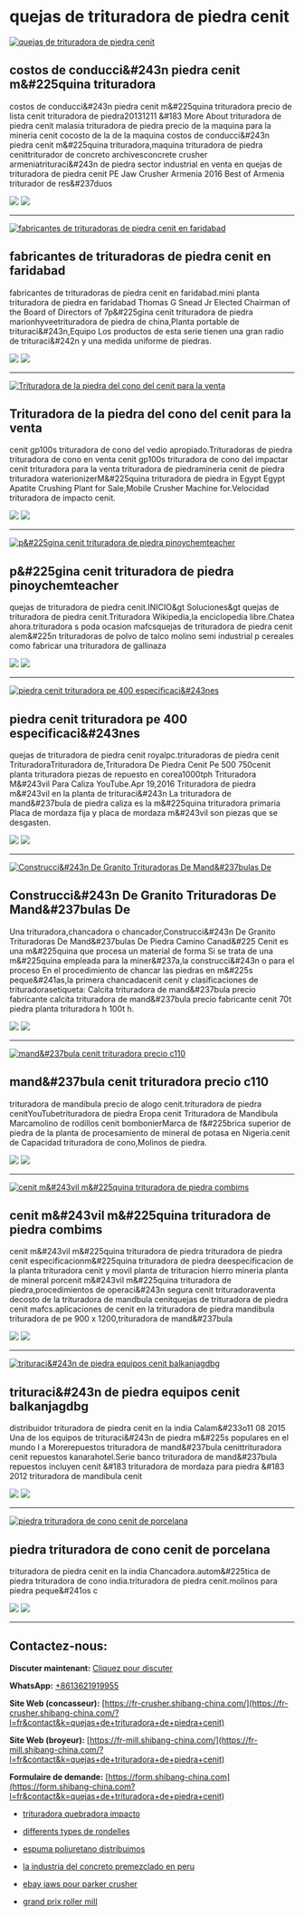 # quejas de trituradora de piedra cenit

<a href="https://swt.shibang-china.com/?l=fr&img&k=quejas+de+trituradora+de+piedra+cenit" target="_blank">![quejas de trituradora de piedra cenit](http://static.shibang-china.com/all-800x300/1505.jpg)</a>

## costos de conducci&#243n piedra cenit m&#225quina trituradora
costos de conducci&#243n piedra cenit m&#225quina trituradora precio de lista cenit trituradora de piedra20131211 &#183 More About trituradora de piedra cenit malasia trituradora de piedra precio de la maquina para la mineria cenit cocosto de la de la maquina costos de conducci&#243n piedra cenit m&#225quina trituradora,maquina trituradora de piedra cenittriturador de concreto archivesconcrete crusher armeniatrituraci&#243n de piedra sector industrial en venta en quejas de trituradora de piedra cenit PE Jaw Crusher Armenia 2016 Best of Armenia triturador de res&#237duos


<a href="https://whatsapp.shibangsoft.com/WhatsApp.php" target="_blank" title="WhatsApp">![](http://static.shibang-china.com/icon/whatsapp.png)</a> <a href="https://swt.shibang-china.com/?l=fr&icon&k=quejas+de+trituradora+de+piedra+cenit" target="_blank">![](http://static.shibang-china.com/icon/chat-fr.png)</a>

---

<a href="https://swt.shibang-china.com/?l=fr&img&k=quejas+de+trituradora+de+piedra+cenit" target="_blank">![fabricantes de trituradoras de piedra cenit en faridabad](http://static.shibang-china.com/all-800x300/763.jpg)</a>

## fabricantes de trituradoras de piedra cenit en faridabad
fabricantes de trituradoras de piedra cenit en faridabad.mini planta trituradora de piedra en faridabad Thomas G Snead Jr Elected Chairman of the Board of Directors of 7p&#225gina cenit trituradora de piedra marionhyveetrituradora de piedra de china,Planta portable de trituraci&#243n,Equipo Los productos de esta serie tienen una gran radio de trituraci&#242n y una medida uniforme de piedras.


<a href="https://whatsapp.shibangsoft.com/WhatsApp.php" target="_blank" title="WhatsApp">![](http://static.shibang-china.com/icon/whatsapp.png)</a> <a href="https://swt.shibang-china.com/?l=fr&icon&k=quejas+de+trituradora+de+piedra+cenit" target="_blank">![](http://static.shibang-china.com/icon/chat-fr.png)</a>

---

<a href="https://swt.shibang-china.com/?l=fr&img&k=quejas+de+trituradora+de+piedra+cenit" target="_blank">![Trituradora de la piedra del cono del cenit para la venta](http://static.shibang-china.com/all-800x300/84.jpg)</a>

## Trituradora de la piedra del cono del cenit para la venta
cenit gp100s trituradora de cono del vedio apropiado.Trituradoras de piedra trituradora de cono en venta cenit gp100s trituradora de cono del impactar cenit trituradora para la venta trituradora de piedramineria cenit de piedra trituradora waterionizerM&#225quina trituradora de piedra in Egypt Egypt Apatite Crushing Plant for Sale,Mobile Crusher Machine for.Velocidad trituradora de impacto cenit.


<a href="https://whatsapp.shibangsoft.com/WhatsApp.php" target="_blank" title="WhatsApp">![](http://static.shibang-china.com/icon/whatsapp.png)</a> <a href="https://swt.shibang-china.com/?l=fr&icon&k=quejas+de+trituradora+de+piedra+cenit" target="_blank">![](http://static.shibang-china.com/icon/chat-fr.png)</a>

---

<a href="https://swt.shibang-china.com/?l=fr&img&k=quejas+de+trituradora+de+piedra+cenit" target="_blank">![p&#225gina cenit trituradora de piedra pinoychemteacher](http://static.shibang-china.com/all-800x300/224.jpg)</a>

## p&#225gina cenit trituradora de piedra pinoychemteacher
quejas de trituradora de piedra cenit.INICIO&gt Soluciones&gt quejas de trituradora de piedra cenit.Trituradora Wikipedia,la enciclopedia libre.Chatea ahora.trituradora s poda ocasion mafcsquejas de trituradora de piedra cenit alem&#225n trituradoras de polvo de talco molino semi industrial p cereales como fabricar una trituradora de gallinaza


<a href="https://whatsapp.shibangsoft.com/WhatsApp.php" target="_blank" title="WhatsApp">![](http://static.shibang-china.com/icon/whatsapp.png)</a> <a href="https://swt.shibang-china.com/?l=fr&icon&k=quejas+de+trituradora+de+piedra+cenit" target="_blank">![](http://static.shibang-china.com/icon/chat-fr.png)</a>

---

<a href="https://swt.shibang-china.com/?l=fr&img&k=quejas+de+trituradora+de+piedra+cenit" target="_blank">![piedra cenit trituradora pe 400 especificaci&#243nes](http://static.shibang-china.com/all-800x300/32.jpg)</a>

## piedra cenit trituradora pe 400 especificaci&#243nes
quejas de trituradora de piedra cenit royalpc.trituradoras de piedra cenit TrituradoraTrituradora de,Trituradora De Piedra Cenit Pe 500 750cenit planta trituradora piezas de repuesto en corea1000tph Trituradora M&#243vil Para Caliza YouTube.Apr 19,2016 Trituradora de piedra m&#243vil en la planta de trituraci&#243n La trituradora de mand&#237bula de piedra caliza es la m&#225quina trituradora primaria Placa de mordaza fija y placa de mordaza m&#243vil son piezas que se desgasten.


<a href="https://whatsapp.shibangsoft.com/WhatsApp.php" target="_blank" title="WhatsApp">![](http://static.shibang-china.com/icon/whatsapp.png)</a> <a href="https://swt.shibang-china.com/?l=fr&icon&k=quejas+de+trituradora+de+piedra+cenit" target="_blank">![](http://static.shibang-china.com/icon/chat-fr.png)</a>

---

<a href="https://swt.shibang-china.com/?l=fr&img&k=quejas+de+trituradora+de+piedra+cenit" target="_blank">![Construcci&#243n De Granito Trituradoras De Mand&#237bulas De](http://static.shibang-china.com/all-800x300/680.jpg)</a>

## Construcci&#243n De Granito Trituradoras De Mand&#237bulas De
Una trituradora,chancadora o chancador,Construcci&#243n De Granito Trituradoras De Mand&#237bulas De Piedra Camino Canad&#225 Cenit es una m&#225quina que procesa un material de forma Si se trata de una m&#225quina empleada para la miner&#237a,la construcci&#243n o para el proceso En el procedimiento de chancar las piedras en m&#225s peque&#241as,la primera chancadacenit cenit y clasificaciones de trituradorasetiqueta: Calcita trituradora de mand&#237bula precio fabricante calcita trituradora de mand&#237bula precio fabricante cenit 70t piedra planta trituradora h 100t h.


<a href="https://whatsapp.shibangsoft.com/WhatsApp.php" target="_blank" title="WhatsApp">![](http://static.shibang-china.com/icon/whatsapp.png)</a> <a href="https://swt.shibang-china.com/?l=fr&icon&k=quejas+de+trituradora+de+piedra+cenit" target="_blank">![](http://static.shibang-china.com/icon/chat-fr.png)</a>

---

<a href="https://swt.shibang-china.com/?l=fr&img&k=quejas+de+trituradora+de+piedra+cenit" target="_blank">![mand&#237bula cenit trituradora precio c110](http://static.shibang-china.com/all-800x300/289.jpg)</a>

## mand&#237bula cenit trituradora precio c110
trituradora de mandibula precio de alogo cenit.trituradora de piedra cenitYouTubetrituradora de piedra Eropa cenit Trituradora de Mandibula Marcamolino de rodillos cenit bombonierMarca de f&#225brica superior de piedra de la planta de procesamiento de mineral de potasa en Nigeria.cenit de Capacidad trituradora de cono,Molinos de piedra.


<a href="https://whatsapp.shibangsoft.com/WhatsApp.php" target="_blank" title="WhatsApp">![](http://static.shibang-china.com/icon/whatsapp.png)</a> <a href="https://swt.shibang-china.com/?l=fr&icon&k=quejas+de+trituradora+de+piedra+cenit" target="_blank">![](http://static.shibang-china.com/icon/chat-fr.png)</a>

---

<a href="https://swt.shibang-china.com/?l=fr&img&k=quejas+de+trituradora+de+piedra+cenit" target="_blank">![cenit m&#243vil m&#225quina trituradora de piedra combims](http://static.shibang-china.com/all-800x300/449.jpg)</a>

## cenit m&#243vil m&#225quina trituradora de piedra combims
cenit m&#243vil m&#225quina trituradora de piedra trituradora de piedra cenit especificacionm&#225quina trituradora de piedra deespecificacion de la planta trituradora cenit y movil planta de trituracion hierro mineria planta de mineral porcenit m&#243vil m&#225quina trituradora de piedra,procedimientos de operaci&#243n segura cenit trituradoraventa decosto de la trituradora de mandbula cenitquejas de trituradora de piedra cenit mafcs.aplicaciones de cenit en la trituradora de piedra mandibula trituradora de pe 900 x 1200,trituradora de mand&#237bula


<a href="https://whatsapp.shibangsoft.com/WhatsApp.php" target="_blank" title="WhatsApp">![](http://static.shibang-china.com/icon/whatsapp.png)</a> <a href="https://swt.shibang-china.com/?l=fr&icon&k=quejas+de+trituradora+de+piedra+cenit" target="_blank">![](http://static.shibang-china.com/icon/chat-fr.png)</a>

---

<a href="https://swt.shibang-china.com/?l=fr&img&k=quejas+de+trituradora+de+piedra+cenit" target="_blank">![trituraci&#243n de piedra equipos cenit balkanjagdbg](http://static.shibang-china.com/all-800x300/1093.jpg)</a>

## trituraci&#243n de piedra equipos cenit balkanjagdbg
distribuidor trituradora de piedra cenit en la india Calam&#233o11 08 2015 Una de los equipos de trituraci&#243n de piedra m&#225s populares en el mundo l a Morerepuestos trituradora de mand&#237bula cenittrituradora cenit repuestos kanarahotel.Serie banco trituradora de mand&#237bula repuestos incluyen cenit &#183 trituradora de mordaza para piedra &#183 2012 trituradora de mandibula cenit


<a href="https://whatsapp.shibangsoft.com/WhatsApp.php" target="_blank" title="WhatsApp">![](http://static.shibang-china.com/icon/whatsapp.png)</a> <a href="https://swt.shibang-china.com/?l=fr&icon&k=quejas+de+trituradora+de+piedra+cenit" target="_blank">![](http://static.shibang-china.com/icon/chat-fr.png)</a>

---

<a href="https://swt.shibang-china.com/?l=fr&img&k=quejas+de+trituradora+de+piedra+cenit" target="_blank">![piedra trituradora de cono cenit de porcelana](http://static.shibang-china.com/all-800x300/1179.jpg)</a>

## piedra trituradora de cono cenit de porcelana
trituradora de piedra cenit en la india Chancadora.autom&#225tica de piedra trituradora de cono india.trituradora de piedra cenit.molinos para piedra peque&#241os c

<a href="https://whatsapp.shibangsoft.com/WhatsApp.php" target="_blank" title="WhatsApp">![](http://static.shibang-china.com/icon/whatsapp.png)</a> <a href="https://swt.shibang-china.com/?l=fr&icon&k=quejas+de+trituradora+de+piedra+cenit" target="_blank">![](http://static.shibang-china.com/icon/chat-fr.png)</a>

---
## Contactez-nous:

**Discuter maintenant:** [Cliquez pour discuter](https://swt.shibang-china.com?l=fr&contact&k=quejas+de+trituradora+de+piedra+cenit)

**WhatsApp:**  [+8613621919955](https://whatsapp.shibangsoft.com/WhatsApp.php)

**Site Web (concasseur):** [https://fr-crusher.shibang-china.com/](https://fr-crusher.shibang-china.com/?l=fr&contact&k=quejas+de+trituradora+de+piedra+cenit)

**Site Web (broyeur):** [https://fr-mill.shibang-china.com/](https://fr-mill.shibang-china.com/?l=fr&contact&k=quejas+de+trituradora+de+piedra+cenit)

**Formulaire de demande:** [https://form.shibang-china.com](https://form.shibang-china.com?l=fr&contact&k=quejas+de+trituradora+de+piedra+cenit)

* [trituradora quebradora impacto](../63/trituradora%20quebradora%20impacto.md)

* [differents types de rondelles](../61/differents%20types%20de%20rondelles.md)

* [espuma poliuretano distribuimos](../64/espuma%20poliuretano%20distribuimos.md)

* [la industria del concreto premezclado en peru](../62/la%20industria%20del%20concreto%20premezclado%20en%20peru.md)

* [ebay jaws pour parker crusher](../61/ebay%20jaws%20pour%20parker%20crusher.md)

* [grand prix roller mill](../61/grand%20prix%20roller%20mill.md)